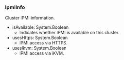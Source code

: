 ### IpmiInfo
Cluster IPMI information.

- isAvailable: System.Boolean
  - Indicates whether IPMI is available on this cluster.
- usesHttps: System.Boolean
  - IPMI access via HTTPS.
- usesIkvm: System.Boolean
  - IPMI access via iKVM.
